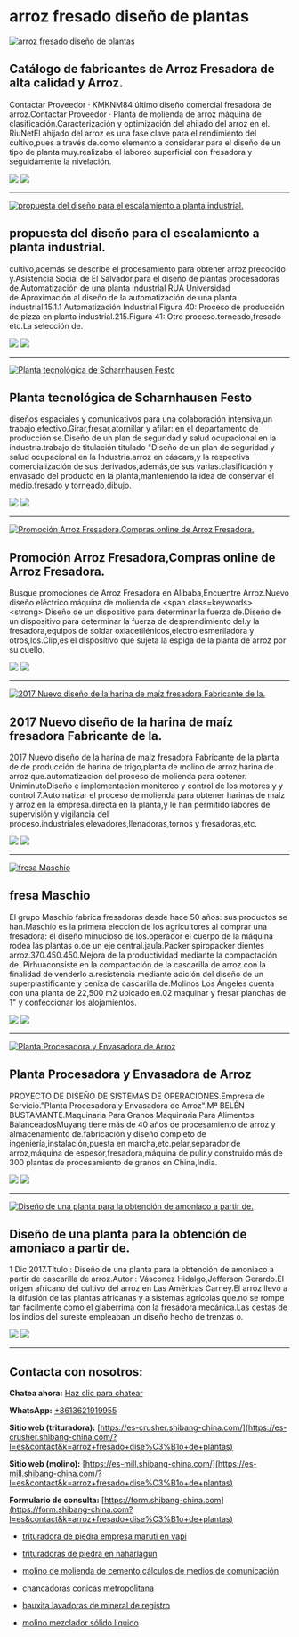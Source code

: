 # arroz fresado diseño de plantas

<a href="https://swt.shibang-china.com/?l=es&img&k=arroz+fresado+dise%C3%B1o+de+plantas" target="_blank">![arroz fresado diseño de plantas](http://static.shibang-china.com/all-800x300/800.jpg)</a>

## Catálogo de fabricantes de Arroz Fresadora de alta calidad y Arroz.
Contactar Proveedor &middot; KMKNM84 último diseño comercial fresadora de arroz.Contactar Proveedor &middot; Planta de molienda de arroz máquina de clasificación.Caracterización y optimización del ahijado del arroz en el. RiuNetEl ahijado del arroz es una fase clave para el rendimiento del cultivo,pues a través de.como elemento a considerar para el diseño de un tipo de planta muy.realizaba el laboreo superficial con fresadora y seguidamente la nivelación.


<a href="https://whatsapp.shibangsoft.com/WhatsApp.php" target="_blank" title="WhatsApp">![](http://static.shibang-china.com/icon/whatsapp.png)</a> <a href="https://swt.shibang-china.com/?l=es&icon&k=arroz+fresado+dise%C3%B1o+de+plantas" target="_blank">![](http://static.shibang-china.com/icon/chat-es.png)</a>

---

<a href="https://swt.shibang-china.com/?l=es&img&k=arroz+fresado+dise%C3%B1o+de+plantas" target="_blank">![propuesta del diseño para el escalamiento a planta industrial.](http://static.shibang-china.com/all-800x300/1138.jpg)</a>

## propuesta del diseño para el escalamiento a planta industrial.
cultivo,además se describe el procesamiento para obtener arroz precocido y.Asistencia Social de El Salvador,para el diseño de plantas procesadoras de.Automatización de una planta industrial RUA Universidad de.Aproximación al diseño de la automatización de una planta industrial.15.1.1 Automatización Industrial.Figura 40: Proceso de producción de pizza en planta industrial.215.Figura 41: Otro proceso.torneado,fresado etc.La selección de.


<a href="https://whatsapp.shibangsoft.com/WhatsApp.php" target="_blank" title="WhatsApp">![](http://static.shibang-china.com/icon/whatsapp.png)</a> <a href="https://swt.shibang-china.com/?l=es&icon&k=arroz+fresado+dise%C3%B1o+de+plantas" target="_blank">![](http://static.shibang-china.com/icon/chat-es.png)</a>

---

<a href="https://swt.shibang-china.com/?l=es&img&k=arroz+fresado+dise%C3%B1o+de+plantas" target="_blank">![Planta tecnológica de Scharnhausen Festo](http://static.shibang-china.com/all-800x300/83.jpg)</a>

## Planta tecnológica de Scharnhausen Festo
diseños espaciales y comunicativos para una colaboración intensiva,un trabajo efectivo.Girar,fresar,atornillar y afilar: en el departamento de producción se.Diseño de un plan de seguridad y salud ocupacional en la industria.trabajo de titulación titulado "Diseño de un plan de seguridad y salud ocupacional en la Industria.arroz en cáscara,y la respectiva comercialización de sus derivados,además,de sus varias.clasificación y envasado del producto en la planta,manteniendo la idea de conservar el medio.fresado y torneado,dibujo.


<a href="https://whatsapp.shibangsoft.com/WhatsApp.php" target="_blank" title="WhatsApp">![](http://static.shibang-china.com/icon/whatsapp.png)</a> <a href="https://swt.shibang-china.com/?l=es&icon&k=arroz+fresado+dise%C3%B1o+de+plantas" target="_blank">![](http://static.shibang-china.com/icon/chat-es.png)</a>

---

<a href="https://swt.shibang-china.com/?l=es&img&k=arroz+fresado+dise%C3%B1o+de+plantas" target="_blank">![Promoción Arroz Fresadora,Compras online de Arroz Fresadora.](http://static.shibang-china.com/all-800x300/1176.jpg)</a>

## Promoción Arroz Fresadora,Compras online de Arroz Fresadora.
Busque promociones de Arroz Fresadora en Alibaba,Encuentre Arroz.Nuevo diseño eléctrico máquina de molienda de &lt;span class=keywords&gt;&lt;strong&gt;.Diseño de un dispositivo para determinar la fuerza de.Diseño de un dispositivo para determinar la fuerza de desprendimiento del.y la fresadora,equipos de soldar oxiacetilénicos,electro esmeriladora y otros,los.Clip,es el dispositivo que sujeta la espiga de la planta de arroz por su cuello.


<a href="https://whatsapp.shibangsoft.com/WhatsApp.php" target="_blank" title="WhatsApp">![](http://static.shibang-china.com/icon/whatsapp.png)</a> <a href="https://swt.shibang-china.com/?l=es&icon&k=arroz+fresado+dise%C3%B1o+de+plantas" target="_blank">![](http://static.shibang-china.com/icon/chat-es.png)</a>

---

<a href="https://swt.shibang-china.com/?l=es&img&k=arroz+fresado+dise%C3%B1o+de+plantas" target="_blank">![2017 Nuevo diseño de la harina de maíz fresadora Fabricante de la.](http://static.shibang-china.com/all-800x300/802.jpg)</a>

## 2017 Nuevo diseño de la harina de maíz fresadora Fabricante de la.
2017 Nuevo diseño de la harina de maíz fresadora Fabricante de la planta de.de producción de harina de trigo,planta de molino de arroz,harina de arroz que.automatizacion del proceso de molienda para obtener. UniminutoDiseño e implementación monitoreo y control de los motores y y control.7.Automatizar el proceso de molienda para obtener harinas de maíz y arroz en la empresa.directa en la planta,y le han permitido labores de supervisión y vigilancia del proceso.industriales,elevadores,llenadoras,tornos y fresadoras,etc.


<a href="https://whatsapp.shibangsoft.com/WhatsApp.php" target="_blank" title="WhatsApp">![](http://static.shibang-china.com/icon/whatsapp.png)</a> <a href="https://swt.shibang-china.com/?l=es&icon&k=arroz+fresado+dise%C3%B1o+de+plantas" target="_blank">![](http://static.shibang-china.com/icon/chat-es.png)</a>

---

<a href="https://swt.shibang-china.com/?l=es&img&k=arroz+fresado+dise%C3%B1o+de+plantas" target="_blank">![fresa Maschio](http://static.shibang-china.com/all-800x300/1297.jpg)</a>

## fresa Maschio
El grupo Maschio fabrica fresadoras desde hace 50 años: sus productos se han.Maschio es la primera elección de los agricultores al comprar una fresadora: el diseño minucioso de los.operador el cuerpo de la máquina rodea las plantas o.de un eje central.jaula.Packer spiropacker dientes arroz.370.450.450.Mejora de la productividad mediante la compactación de. Pirhuaconsiste en la compactación de la cascarilla de arroz con la finalidad de venderlo a.resistencia mediante adición del diseño de un superplastificante y ceniza de cascarilla de.Molinos Los Ángeles cuenta con una planta de 22,500 m2 ubicado en.02 maquinar y fresar planchas de 1" y confeccionar los alojamientos.


<a href="https://whatsapp.shibangsoft.com/WhatsApp.php" target="_blank" title="WhatsApp">![](http://static.shibang-china.com/icon/whatsapp.png)</a> <a href="https://swt.shibang-china.com/?l=es&icon&k=arroz+fresado+dise%C3%B1o+de+plantas" target="_blank">![](http://static.shibang-china.com/icon/chat-es.png)</a>

---

<a href="https://swt.shibang-china.com/?l=es&img&k=arroz+fresado+dise%C3%B1o+de+plantas" target="_blank">![Planta Procesadora y Envasadora de Arroz](http://static.shibang-china.com/all-800x300/1343.jpg)</a>

## Planta Procesadora y Envasadora de Arroz
PROYECTO DE DISEÑO DE SISTEMAS DE OPERACIONES.Empresa de Servicio."Planta Procesadora y Envasadora de Arroz".Mª BELÉN BUSTAMANTE.Maquinaria Para Granos Maquinaria Para Alimentos BalanceadosMuyang tiene más de 40 años de procesamiento de arroz y almacenamiento de.fabricación y diseño completo de ingeniería,instalación,puesta en marcha,etc.pelar,separador de arroz,máquina de espesor,fresadora,máquina de pulir.y construido más de 300 plantas de procesamiento de granos en China,India.


<a href="https://whatsapp.shibangsoft.com/WhatsApp.php" target="_blank" title="WhatsApp">![](http://static.shibang-china.com/icon/whatsapp.png)</a> <a href="https://swt.shibang-china.com/?l=es&icon&k=arroz+fresado+dise%C3%B1o+de+plantas" target="_blank">![](http://static.shibang-china.com/icon/chat-es.png)</a>

---

<a href="https://swt.shibang-china.com/?l=es&img&k=arroz+fresado+dise%C3%B1o+de+plantas" target="_blank">![Diseño de una planta para la obtención de amoniaco a partir de.](http://static.shibang-china.com/all-800x300/1334.jpg)</a>

## Diseño de una planta para la obtención de amoniaco a partir de.
1 Dic 2017.Título : Diseño de una planta para la obtención de amoniaco a partir de cascarilla de arroz.Autor : Vásconez Hidalgo,Jefferson Gerardo.El origen africano del cultivo del arroz en Las Américas Carney.El arroz llevó a la difusión de las plantas africanas y a sistemas agrícolas que.no se rompe tan fácilmente como el glaberrima con la fresadora mecánica.Las cestas de los indios del sureste empleaban un diseño hecho de trenzas o.


<a href="https://whatsapp.shibangsoft.com/WhatsApp.php" target="_blank" title="WhatsApp">![](http://static.shibang-china.com/icon/whatsapp.png)</a> <a href="https://swt.shibang-china.com/?l=es&icon&k=arroz+fresado+dise%C3%B1o+de+plantas" target="_blank">![](http://static.shibang-china.com/icon/chat-es.png)</a>

---
## Contacta con nosotros:

**Chatea ahora:** [Haz clic para chatear](https://swt.shibang-china.com?l=es&contact&k=arroz+fresado+dise%C3%B1o+de+plantas)

**WhatsApp:**  [+8613621919955](https://whatsapp.shibangsoft.com/WhatsApp.php)

**Sitio web (trituradora):** [https://es-crusher.shibang-china.com/](https://es-crusher.shibang-china.com/?l=es&contact&k=arroz+fresado+dise%C3%B1o+de+plantas)

**Sitio web (molino):** [https://es-mill.shibang-china.com/](https://es-mill.shibang-china.com/?l=es&contact&k=arroz+fresado+dise%C3%B1o+de+plantas)

**Formulario de consulta:** [https://form.shibang-china.com](https://form.shibang-china.com?l=es&contact&k=arroz+fresado+dise%C3%B1o+de+plantas)

* [trituradora de piedra empresa maruti en vapi](../16/trituradora%20de%20piedra%20empresa%20maruti%20en%20vapi.md)

* [trituradoras de piedra en naharlagun](../18/trituradoras%20de%20piedra%20en%20naharlagun.md)

* [molino de molienda de cemento cálculos de medios de comunicación](../19/molino%20de%20molienda%20de%20cemento%20c%C3%A1lculos%20de%20medios%20de%20comunicaci%C3%B3n.md)

* [chancadoras conicas metropolitana](../18/chancadoras%20conicas%20metropolitana.md)

* [bauxita lavadoras de mineral de registro](../18/bauxita%20lavadoras%20de%20mineral%20de%20registro.md)

* [molino mezclador sólido liquido](../18/molino%20mezclador%20s%C3%B3lido%20liquido.md)